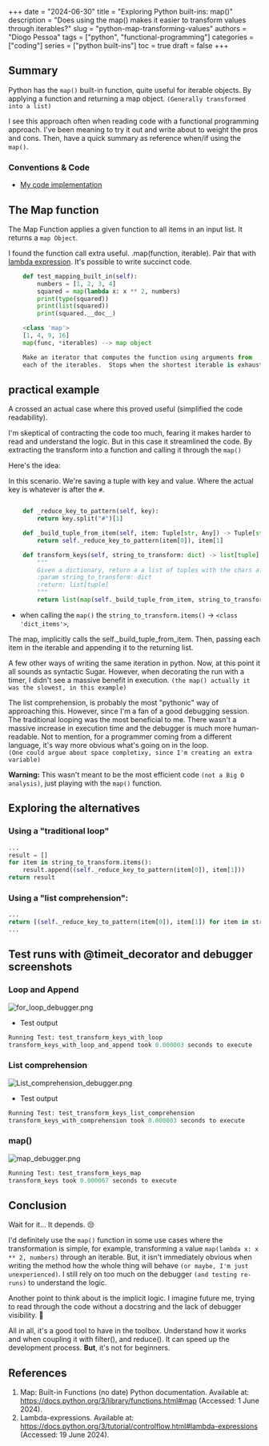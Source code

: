 +++
date = "2024-06-30"
title = "Exploring Python built-ins: map()"
description = "Does using the map() makes it easier to transform values through iterables?"
slug = "python-map-transforming-values"
authors = "Diogo Pessoa"
tags = ["python", "functional-programming"]
categories = ["coding"]
series = ["python built-ins"]
toc = true
draft = false
+++

## Summary

Python has the `map()` built-in function, quite useful for iterable objects. By applying a function
and
returning a map object. `(Generally transformed into a list)`

I see this approach often when reading code with a functional programming approach. I've been
meaning to try it out and write about to weight the pros and cons. Then, have a quick
summary as reference when/if using the `map()`.

### Conventions & Code


- [My code implementation](https://github.com/diogo-pessoa/coding-exercises/blob/main/functional-programming/MapTransform.py)


## The Map function

The Map Function applies a given function to all items in an input list. It returns
a `map Object`.

I found the function call extra useful. .map(function, iterable). Pair that
with [lambda expression](https://docs.python.org/3/tutorial/controlflow.html#lambda-expressions).
It's possible to write succinct code.

```python
    def test_mapping_built_in(self):
        numbers = [1, 2, 3, 4]
        squared = map(lambda x: x ** 2, numbers)
        print(type(squared))
        print(list(squared))
        print(squared.__doc__)
```

```python
    <class 'map'>
    [1, 4, 9, 16]
    map(func, *iterables) --> map object

    Make an iterator that computes the function using arguments from
    each of the iterables.  Stops when the shortest iterable is exhausted
```

## practical example

A crossed an actual case where this proved useful (simplified the code readability).

I'm skeptical of contracting the code too much, fearing it makes harder to read and
understand the logic. But in this case it streamlined the code. By extracting the transform into a
function and calling it through the `map()`

Here's the idea:

In this scenario. We're saving a tuple with key and value. Where the actual key is whatever is after
the `#`.

```python

    def _reduce_key_to_pattern(self, key):
        return key.split("#")[1]

    def _build_tuple_from_item(self, item: Tuple[str, Any]) -> Tuple[str, Any]:
        return self._reduce_key_to_pattern(item[0]), item[1]

    def transform_keys(self, string_to_transform: dict) -> list[tuple]:
        """
        Given a dictionary, return a a list of tuples with the chars after "#".
        :param string_to_transform: dict
        :return: list[tuple]
        """
        return list(map(self._build_tuple_from_item, string_to_transform.items()))
```

* when calling the `map()` the `string_to_transform.items()` -> `<class 'dict_items'>`,

The map, implicitly calls the self._build_tuple_from_item. Then, passing each item in the iterable
and appending it to the returning list.

A few other ways of writing the same iteration in python. Now, at this point it all sounds as
syntactic Sugar. However, when decorating the run with a timer, I didn't see a massive benefit in
execution. `(the map() actually it was the slowest, in this example)`

The list comprehension, is probably the most "pythonic" way of approaching this. However, since I'm
a
fan of a good debugging session. The traditional looping was the most beneficial to me. There wasn't
a massive increase in execution time and the debugger is much more human-readable. Not to mention,
for a programmer coming from a different language, it's way more obvious what's going on in the
loop.  
`(One could argue about space completixy, since I'm creating an extra variable)`

**Warning:** This wasn't meant to be the most efficient code `(not a Big O analysis)`, just playing
with the `map()` function.

## Exploring the alternatives


### Using a "traditional loop"

```python
...
result = []
for item in string_to_transform.items():
    result.append((self._reduce_key_to_pattern(item[0]), item[1]))
return result
```

### Using a "list comprehension":

```python
...
return [(self._reduce_key_to_pattern(item[0]), item[1]) for item in string_to_transform.items()]
...
```

## Test runs with @timeit_decorator and debugger screenshots

### Loop and Append

![for_loop_debugger.png](/images/map_python/for_loop_debugger.png)

* Test output

```python
Running Test: test_transform_keys_with_loop
transform_keys_with_loop_and_append took 0.000003 seconds to execute
```

### List comprehension

![List_comprehension_debugger.png](/images/map_python/List_comprehension_debugger.png)

* Test output

```python
Running Test: test_transform_keys_list_comprehension
transform_keys_with_comprehension took 0.000003 seconds to execute
```

### map()

![map_debugger.png](/images/map_python/map_debugger.png)

```python
Running Test: test_transform_keys_map
transform_keys took 0.000067 seconds to execute
```

## Conclusion

Wait for it… It depends. :unamused:

I'd definitely use the `map()` function in some use cases where the transformation is simple, for
example, transforming a value `map(lambda x: x ** 2, numbers)` through an iterable. But, it isn't
immediately obvious when
writing the method how the whole thing will behave `(or maybe, I'm just unexperienced)`. I still
rely on
too much on the debugger `(and testing re-runs)` to understand the logic.

Another point to think about is the implicit logic. I imagine future me, trying to read through the
code without a docstring and the lack of debugger visibility. :cursing_face:

All in all, it's a good tool to have in the toolbox. Understand how it works and when coupling it
with filter(), and reduce(). It can speed up the development process. **But**, it's not for
beginners.

## References

1. Map: Built-in Functions (no date) Python documentation. Available
   at: https://docs.python.org/3/library/functions.html#map (Accessed: 1 June 2024).
2. Lambda-expressions. Available
   at: https://docs.python.org/3/tutorial/controlflow.html#lambda-expressions (Accessed:
   19 June 2024).
